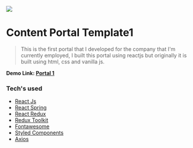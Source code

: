 ![](https://i.ibb.co/Y72B7dw/portal1.png)

# Content Portal Template1

> This is the first portal that I developed for the company that I'm currently employed, I built this portal using reactjs but originally it is built using html, css and vanilla js.

**Demo Link: [Portal 1](https://portal-template-1.netlify.app/)**

### Tech's used
- [React Js](https://reactjs.org/)
- [React Spring](https://react-spring.io/)
- [React Redux](https://react-redux.js.org/)
- [Redux Toolkit](https://redux-toolkit.js.org/)
- [Fontawesome](https://fontawesome.com/v5.15/how-to-use/on-the-web/using-with/react)
- [Styled Components](https://styled-components.com/)
- [Axios](https://github.com/axios/axios)
